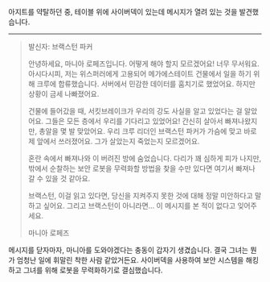 아지트를 약탈하던 중, 테이블 위에 사이버덱이 있는데 메시지가 열려 있는 것을 발견했습니다.

---

> 발신자: 브랙스턴 파커
>
> 안녕하세요, 마니아 로페즈입니다. 어떻게 해야 할지 모르겠어요! 너무 무서워요. 아시다시피, 저는 위스퍼러에게 고용되어 메가에스테이트 건물에서 일을 하기 위해 크루에 합류했습니다. 서버에서 민감한 데이터를 훔치기로 했었어요. 하지만 상황이 금세 나빠졌어요.
>
> 건물에 들어갔을 때, 서킷브레이크가 우리의 강도 사실을 알고 있었다는 걸 알았어요. 그들은 모든 층에서 우리를 기다리고 있었어요! 간신히 살아서 빠져나왔지만, 총알을 몇 발 맞았어요. 우리 크루 리더인 브랙스턴 파커가 가슴에 맞고 바로 제 앞에서 쓰러졌어요. 그가 살았는지 죽었는지 모르겠어요.
>
> 혼란 속에서 빠져나와 이 버려진 방에 숨었습니다. 다리가 꽤 심하게 피가 나지만, 밖에서 순찰하는 보안 로봇을 무력화할 방법을 찾을 수만 있다면 여기서 빠져나갈 수 있을 것 같아요.
>
> 브랙스턴, 이걸 읽고 있다면, 당신을 지켜주지 못한 것에 대해 정말 미안하다고 말하고 싶어요. 그리고 브랙스턴이 아니라면... 이 메시지를 본 적이 없다고 잊어주세요.
>
> 마니아 로페즈

메시지를 닫자마자, 마니아를 도와야겠다는 충동이 갑자기 생겼습니다. 결국 그녀는 뭔가 엄청난 일에 휘말린 착한 사람 같았거든요. 사이버덱을 사용하여 보안 시스템을 해킹하고 그녀를 위해 로봇을 무력화하기로 결심했습니다.
